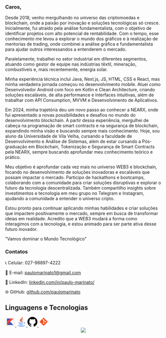 ### Caros,

Desde 2018, venho mergulhando no universo das criptomoedas e blockchain, onde a paixão por inovação e soluções tecnológicas só cresce. Inicialmente, fui atraído pela análise fundamentalista, com o objetivo de identificar projetos com alto potencial de rentabilidade. Com o tempo, esse conhecimento me levou a explorar o mundo dos gráficos e à realização de mentorias de trading, onde combinei a análise gráfica e fundamentalista para ajudar outros interessandos a entenderem o mercado.

Paralelamente, trabalhei no setor industrial em diferentes segmentos, atuando como gestor de equipe nas indústrias têxtil, mineração, combustíveis e, mais recentemente, energia solar.

Minha experiência técnica inclui Java, Next.js, JS, HTML, CSS e React, mas minha verdadeira jornada começou no desenvolvimento mobile. Atuei como Desenvolvedor Android com foco em Kotlin e Clean Architecture, criando soluções escaláveis, de alta performance e interfaces intuitivas, além de trabalhar com API Consumption, MVVM e Desenvolvimento de Aplicativos.

Em 2024, minha trajetória deu um novo passo ao conhecer a NEARX, onde fui apresentado a novas possibilidades e desafios no mundo do desenvolvimento blockchain. A partir dessa experiência, mergulhei de cabeça na programação de smart contracts e na segurança de blockchain, expandindo minha visão e buscando sempre mais conhecimento. Hoje, sou aluno da Universidade de Vila Velha, cursando a faculdade de Desenvolvimento e Análise de Sistemas, além de estar cursando a Pós-graduação em Blockchain, Tokenização e Segurança de Smart Contracts pela NEARX, sempre buscando aprofundar meu conhecimento teórico e prático.

Meu objetivo é aprofundar cada vez mais no universo WEB3 e blockchain, focando no desenvolvimento de soluções inovadoras e escaláveis que possam impactar o mercado. Participo de hackathons e bootcamps, colaborando com a comunidade para criar soluções disruptivas e explorar o futuro da tecnologia descentralizada. Também compartilho insights sobre investimentos e tecnologia em meu grupo no Telegram e Instagram, ajudando a comunidade a entender o universo cripto.

Estou pronto para continuar aplicando minhas habilidades e criar soluções que impactem positivamente o mercado, sempre em busca de transformar ideias em realidade. Acredito que a WEB3 mudará a forma como interagimos com a tecnologia, e estou animado para ser parte ativa desse futuro inovador.

"Vamos dominar o Mundo Tecnológico"

### Contatos

📞 Celular: 027-98897-4222

📧 E-mail: paulomarinato1@gmail.com

💼 LinkedIn: [linkedin.com/in/paulo-marinato/](https://www.linkedin.com/in/paulo-marinato/)

🌐 GitHub: [github.com/paulomarinato](https://github.com/paulomarinato)


## Linguagens e Tecnologias


<a href="https://developer.mozilla.org/pt-BR/docs/Web/HTML" target="_blank" rel="noreferrer">
<img src="./images/Kotlin.jpg" width="32" height="32" />
</a>

<a href="https://developer.mozilla.org/pt-BR/docs/Web/HTML" target="_blank" rel="noreferrer">
<img src="./images/java.png" width="32" height="32" />
</a>

<a href="https://git-scm.com" target="_blank" rel="noreferrer">
<img src="./images/GitHub2.png" width="32" height="32" />
</a>

<a href="https://git-scm.com" target="_blank" rel="noreferrer">
<img src="./images/git.svg" width="32" height="32" />
</a>



<div align='center'>
<a height="140em" href="http://www.github.com/paulomarinato"><img src="https://github-readme-streak-stats.herokuapp.com/?user=paulomarinato&stroke=2ea043&background=171717&ring=3382ed&fire=ff6347&currStreakNum=0bd967&currStreakLabel=3382ed&sideNums=0bd967&sideLabels=3382ed&dates=0bd967&hide_border=true" /></a>
</div>
